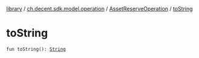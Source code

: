 [library](../../index.md) / [ch.decent.sdk.model.operation](../index.md) / [AssetReserveOperation](index.md) / [toString](./to-string.md)

# toString

`fun toString(): `[`String`](https://kotlinlang.org/api/latest/jvm/stdlib/kotlin/-string/index.html)